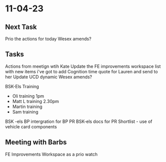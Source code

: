 # 11-04-23

## Next Task
Prio the actions for today
Wesex amends?

## Tasks
Actions from meetign wtih Kate
Update the FE improvements workspace list with new items i've got to add
Cognition time quote for Lauren and send to her
Update UCD dynamic
Wesex amends?

BSK-Els Training
- Oli training 1pm
- Matt L training 2.30pm
- Martin training
- Sam training

BSK -els BP intergration for BP PR
BSK-els docs for PR
Shortlist - use of vehicle card components

## Meeting with Barbs

FE Improvements Workspace as a prio watch

